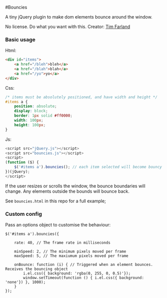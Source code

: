 #Bouncies

A tiny jQuery plugin to make dom elements bounce around the window.

No license. Do what you want with this.
Creator: [Tim Farland](https://github.com/twfarland)


### Basic usage

Html:
```html
<div id="items">
    <a href="/bleh">bleh</a>
    <a href="/blah">blah</a>
    <a href="/yo">yo</a>
</div>
```

Css:
```css    
/* items must be absolutely positioned, and have width and height */
#items a {
    position: absolute;
    display: block;
    border: 1px solid #ff0000;
    width: 100px;
    height: 100px;
}
```    

Js:
```javascript
<script src="jQuery.js"></script>
<script src="bouncies.js"></script>
<script>
(function ($) {
    $('#items a').bouncies(); // each item selected will become bouncy
})(jQuery);
</script>  
```     

If the user resizes or scrolls the window, the bounce boundaries will change. Any elements outside the bounds will bounce back.

See `bouncies.html` in this repo for a full example;


### Custom config

Pass an options object to customise the behaviour:

    $('#items a').bouncies({

        rate: 40, // The frame rate in milliseconds

        minSpeed: 2, // The minimum pixels moved per frame
        maxSpeed: 5, // The maxiumum pixels moved per frame

        onBounce: function (i) { // Triggered when an element bounces. Receives the bouncing object
            i.el.css({ background: 'rgba(0, 255, 0, 0.5)'});
            window.setTimeout(function () { i.el.css({ background: 'none'}) }, 1000);
        }
    });